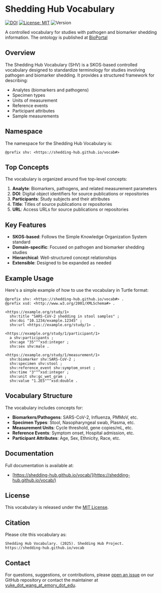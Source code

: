 # Shedding Hub Vocabulary

[![DOI](https://img.shields.io/static/v1?label=DOI&message=pending&color=blue)](https://github.com/shedding-hub/vocab)
[![License: MIT](https://img.shields.io/badge/License-MIT-yellow.svg)](https://spdx.org/licenses/MIT.html)
![Version](https://img.shields.io/badge/Version-0.1.0-green)

A controlled vocabulary for studies with pathogen and biomarker shedding information. The ontology is published at [BioPortal](https://bioportal.bioontology.org/ontologies/SHEDDING-HUB)

## Overview

The Shedding Hub Vocabulary (SHV) is a SKOS-based controlled vocabulary designed to standardize terminology for studies involving pathogen and biomarker shedding. It provides a structured framework for describing:

- Analytes (biomarkers and pathogens)
- Specimen types
- Units of measurement
- Reference events
- Participant attributes
- Sample measurements

## Namespace

The namespace for the Shedding Hub Vocabulary is:

```
@prefix shv: <https://shedding-hub.github.io/vocab#>
```

## Top Concepts

The vocabulary is organized around five top-level concepts:

1. **Analyte**: Biomarkers, pathogens, and related measurement parameters
2. **DOI**: Digital object identifiers for source publications or repositories
3. **Participants**: Study subjects and their attributes
4. **Title**: Titles of source publications or repositories
5. **URL**: Access URLs for source publications or repositories

## Key Features

- **SKOS-based**: Follows the Simple Knowledge Organization System standard
- **Domain-specific**: Focused on pathogen and biomarker shedding studies
- **Hierarchical**: Well-structured concept relationships
- **Extensible**: Designed to be expanded as needed

## Example Usage

Here's a simple example of how to use the vocabulary in Turtle format:

```turtle
@prefix shv: <https://shedding-hub.github.io/vocab#> .
@prefix xsd: <http://www.w3.org/2001/XMLSchema#> .

<https://example.org/study/1> 
  shv:title "SARS-CoV-2 shedding in stool samples" ;
  shv:doi "10.1234/example.12345" ;
  shv:url <https://example.org/study/1> .

<https://example.org/study/1/participant/1> 
  a shv:participants ;
  shv:age "35"^^xsd:integer ;
  shv:sex shv:male .

<https://example.org/study/1/measurement/1> 
  shv:biomarker shv:SARS-CoV-2 ;
  shv:specimen shv:stool ;
  shv:reference_event shv:symptom_onset ;
  shv:time "3"^^xsd:integer ;
  shv:unit shv:gc_wet_gram ;
  shv:value "1.2E5"^^xsd:double .
```

## Vocabulary Structure

The vocabulary includes concepts for:

- **Biomarkers/Pathogens**: SARS-CoV-2, Influenza, PMMoV, etc.
- **Specimen Types**: Stool, Nasopharyngeal swab, Plasma, etc.
- **Measurement Units**: Cycle threshold, gene copies/mL, etc.
- **Reference Events**: Symptom onset, Hospital admission, etc.
- **Participant Attributes**: Age, Sex, Ethnicity, Race, etc.

## Documentation

Full documentation is available at:
- [https://shedding-hub.github.io/vocab/](https://shedding-hub.github.io/vocab/)

## License

This vocabulary is released under the [MIT License](https://spdx.org/licenses/MIT.html).

## Citation

Please cite this vocabulary as:

```
Shedding Hub Vocabulary. (2025). Shedding Hub Project. https://shedding-hub.github.io/vocab
```

## Contact

For questions, suggestions, or contributions, please [open an issue](https://github.com/shedding-hub/vocab/issues) on our GitHub repository or contact the maintainer at [yuke_dot_wang_at_emory_dot_edu](mailto:yuke.wang@emory.edu).

